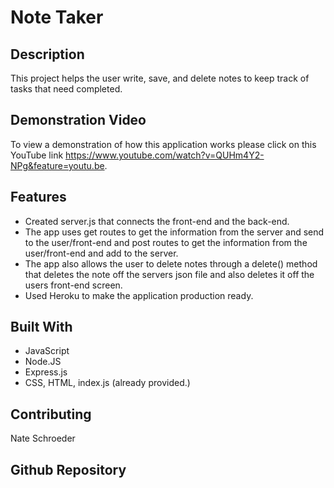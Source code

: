 # Note Taker

## Description
This project helps the user write, save, and delete notes to keep track of tasks that need completed.

## Demonstration Video
To view a demonstration of how this application works please click on this YouTube link https://www.youtube.com/watch?v=QUHm4Y2-NPg&feature=youtu.be.

## Features
* Created server.js that connects the front-end and the back-end.
* The app uses get routes to get the information from the server and send to the user/front-end and post routes to get the information from the user/front-end and add to the server.
* The app also allows the user to delete notes through a delete() method that deletes the note off the servers json file and also deletes it off the users front-end screen.
* Used Heroku to make the application production ready.

## Built With
* JavaScript
* Node.JS
* Express.js
* CSS, HTML, index.js (already provided.)

## Contributing
Nate Schroeder

## Github Repository